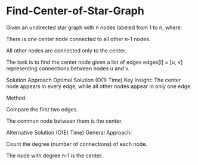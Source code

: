 # Find-Center-of-Star-Graph


Given an undirected star graph with n nodes labeled from 1 to n, where:

There is one center node connected to all other n-1 nodes.

All other nodes are connected only to the center.

The task is to find the center node given a list of edges edges[i] = [u, v] representing connections between nodes u and v.

Solution Approach
Optimal Solution (O(1) Time)
Key Insight:
The center node appears in every edge, while all other nodes appear in only one edge.

Method:

Compare the first two edges.

The common node between them is the center.

Alternative Solution (O(E) Time)
General Approach:

Count the degree (number of connections) of each node.

The node with degree n-1 is the center.
